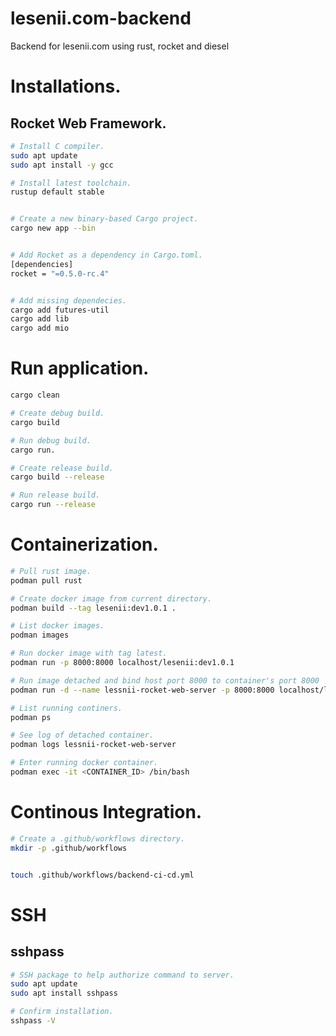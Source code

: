 # lesenii.com-backend

Backend for lesenii.com using rust, rocket and diesel

# Installations.

## Rocket Web Framework.

```bash
# Install C compiler.
sudo apt update
sudo apt install -y gcc

# Install latest toolchain.
rustup default stable


# Create a new binary-based Cargo project.
cargo new app --bin


# Add Rocket as a dependency in Cargo.toml.
[dependencies]
rocket = "=0.5.0-rc.4"


# Add missing dependecies.
cargo add futures-util
cargo add lib
cargo add mio

```

# Run application.

```bash
cargo clean

# Create debug build.
cargo build

# Run debug build.
cargo run.

# Create release build.
cargo build --release

# Run release build.
cargo run --release
```

# Containerization.
```bash
# Pull rust image.
podman pull rust

# Create docker image from current directory.
podman build --tag lesenii:dev1.0.1 .

# List docker images.
podman images

# Run docker image with tag latest.
podman run -p 8000:8000 localhost/lesenii:dev1.0.1

# Run image detached and bind host port 8000 to container's port 8000
podman run -d --name lessnii-rocket-web-server -p 8000:8000 localhost/lesenii:dev1.0.1

# List running continers.
podman ps

# See log of detached container.
podman logs lessnii-rocket-web-server

# Enter running docker container.
podman exec -it <CONTAINER_ID> /bin/bash 
```

# Continous Integration.
```bash
# Create a .github/workflows directory.
mkdir -p .github/workflows


touch .github/workflows/backend-ci-cd.yml

```

# SSH

## sshpass
```bash
# SSH package to help authorize command to server.
sudo apt update
sudo apt install sshpass

# Confirm installation.
sshpass -V
```

